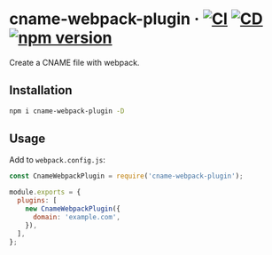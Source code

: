 # cname-webpack-plugin &middot; [![CI](https://github.com/lozinsky/cname-webpack-plugin/workflows/CI/badge.svg)](https://github.com/lozinsky/cname-webpack-plugin/actions?workflow=CI) [![CD](https://github.com/lozinsky/cname-webpack-plugin/workflows/CD/badge.svg)](https://github.com/lozinsky/cname-webpack-plugin/actions?workflow=CD) [![npm version](https://img.shields.io/npm/v/cname-webpack-plugin.svg)](https://www.npmjs.com/package/cname-webpack-plugin)

Create a CNAME file with webpack.

## Installation

```sh
npm i cname-webpack-plugin -D
```

## Usage

Add to `webpack.config.js`:

```javascript
const CnameWebpackPlugin = require('cname-webpack-plugin');

module.exports = {
  plugins: [
    new CnameWebpackPlugin({
      domain: 'example.com',
    }),
  ],
};
```
